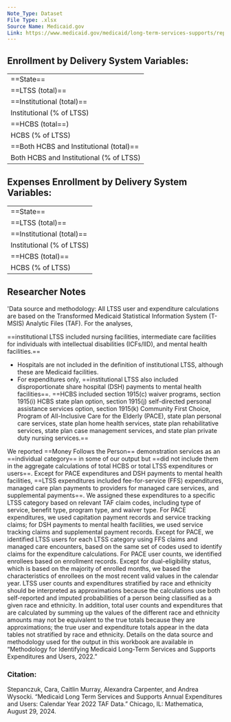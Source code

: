 ```yaml
---
Note_Type: Dataset
File Type: .xlsx
Source Name: Medicaid.gov
Link: https://www.medicaid.gov/medicaid/long-term-services-supports/reports-evaluations
---
```

## Enrollment by Delivery System Variables:
|   |
|---|
|==State==|
|==LTSS (total)==|
|==Institutional (total)==|
|Institutional (% of LTSS)|
|==HCBS (total==)|
|HCBS (% of LTSS)|
|==Both HCBS and Institutional (total)==|
|Both HCBS and Institutional (% of LTSS)|

## Expenses Enrollment by Delivery System Variables:
|   |
|---|
|==State==|
|==LTSS (total)==|
|==Institutional (total)==|
|Institutional (% of LTSS)|
|==HCBS (total)==|
|HCBS (% of LTSS)|
## Researcher Notes
'Data source and methodology: All LTSS user and expenditure calculations are based on the Transformed Medicaid Statistical Information System (T-MSIS) Analytic Files (TAF). For the analyses,

==institutional LTSS included nursing facilities, intermediate care facilities for individuals with intellectual disabilities (ICFs/IID), and mental health facilities.== 
- Hospitals are not included in the definition of institutional LTSS, although these are Medicaid facilities. 
- For expenditures only, ==institutional LTSS also included disproportionate share hospital (DSH) payments to mental health facilities==. 
==HCBS included section 1915(c) waiver programs, section 1915(i) HCBS state plan option, section 1915(j) self-directed personal assistance services option, section 1915(k) Community First Choice, Program of All-Inclusive Care for the Elderly (PACE), state plan personal care services, state plan home health services, state plan rehabilitative services, state plan case management services, and state plan private duty nursing services.== 

We reported ==Money Follows the Person== demonstration services as an ==individual category== in some of our output but ==did not include them in the aggregate calculations of total HCBS or total LTSS expenditures or users==. Except for PACE expenditures and DSH payments to mental health facilities, ==LTSS expenditures included fee-for-service (FFS) expenditures, managed care plan payments to providers for managed care services, and supplemental payments==. We assigned these expenditures to a specific LTSS category based on relevant TAF claim codes, including type of service, benefit type, program type, and waiver type. For PACE expenditures, we used capitation payment records and service tracking claims; for DSH payments to mental health facilities, we used service tracking claims and supplemental payment records. Except for PACE, we identified LTSS users for each LTSS category using FFS claims and managed care encounters, based on the same set of codes used to identify claims for the expenditure calculations. For PACE user counts, we identified enrollees based on enrollment records. Except for dual-eligibility status, which is based on the majority of enrolled months, we based the characteristics of enrollees on the most recent valid values in the calendar year. LTSS user counts and expenditures stratified by race and ethnicity should be interpreted as approximations because the calculations use both self-reported and imputed probabilities of a person being classified as a given race and ethnicity. In addition, total user counts and expenditures that are calculated by summing up the values of the different race and ethnicity amounts may not be equivalent to the true totals because they are approximations; the true user and expenditure totals appear in the data tables not stratified by race and ethnicity. Details on the data source and methodology used for the output in this workbook are available in “Methodology for Identifying Medicaid Long-Term Services and Supports Expenditures and Users, 2022.”
### Citation:
Stepanczuk, Cara, Caitlin Murray, Alexandra Carpenter, and Andrea Wysocki. “Medicaid Long Term Services and Supports Annual Expenditures and Users: Calendar Year 2022 TAF Data.” Chicago, IL: Mathematica, August 29, 2024.